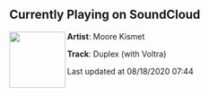 ## Currently Playing on SoundCloud

[<img align="left" width="100" src="https://i1.sndcdn.com/artworks-la8uIhPRg4XMeciE-4U6VqQ-t50x50.jpg">](https://soundcloud.com/moorekismet/duplex-53)

**Artist**: Moore Kismet 

**Track**: Duplex (with Voltra)

Last updated at 08/18/2020 07:44
